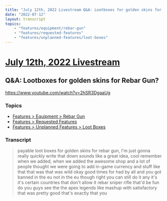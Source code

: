 ```yaml
---
title: "July 12th, 2022 Livestream Q&A: Lootboxes for golden skins for Rebar Gun?"
date: "2022-07-12"
layout: transcript
topics:
    - "features/equipment/rebar-gun"
    - "features/requested-features"
    - "features/unplanned-features/loot-boxes"
---
```

# [July 12th, 2022 Livestream](../2022-07-12.md)
## Q&A: Lootboxes for golden skins for Rebar Gun?
https://www.youtube.com/watch?v=2hSR3DgaaUg

### Topics
* [Features > Equipment > Rebar Gun](../topics/features/equipment/rebar-gun.md)
* [Features > Requested Features](../topics/features/requested-features.md)
* [Features > Unplanned Features > Loot Boxes](../topics/features/unplanned-features/loot-boxes.md)

### Transcript

> payable loot boxes for golden skins for rebar gun, I'm just gonna really quickly write that down sounds like a great idea, cool remember when we added, when we added the awesome shop and a lot of people thought we were going to add in-game currency and stuff like that that was that was wild okay good times for had by all and you got banned in the eu not in the eu though right you can still do it any it's it's certain countries that don't allow it rebar sniper rifle that'd be fun do you guys see the the apex legends like mashup with satisfactory that was pretty good that's exactly that you
